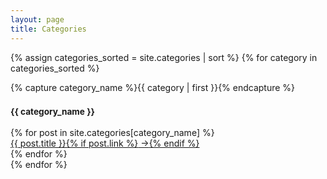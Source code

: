 ```yaml
---
layout: page
title: Categories
---
```


{% assign categories_sorted = site.categories | sort %}
{% for category in categories_sorted %}
<div class="archive-group">
{% capture category_name %}{{ category | first }}{% endcapture %}
  <div id="#{{ category_name | slugize }}"></div>
  <h3 class="category-head"><small>{{ category_name }}</small></h3>
  <a name="{{ category_name | slugize }}"></a>
  {% for post in site.categories[category_name] %}
  <article class="archive-item">
    <a href="{{ post.url }}">{{ post.title }}{% if post.link %}<span class="link-arrow"> &rarr;</span>{% endif %}</a>
  </article>
{% endfor %}
</div>
{% endfor %}
